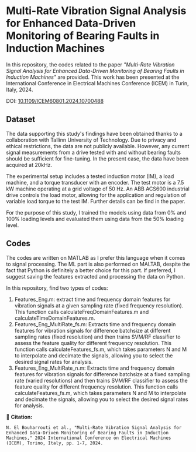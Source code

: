 # Multi-Rate Vibration Signal Analysis for Enhanced Data-Driven Monitoring of Bearing Faults in Induction Machines

In this repository, the codes related to the paper *"Multi-Rate Vibration Signal Analysis for Enhanced Data-Driven Monitoring of Bearing Faults in Induction Machines"* are provided. This work has been presented at the International Conference in Electrical Machines Conference (ICEM) in Turin, Italy, 2024. 

DOI: [10.1109/ICEM60801.2024.10700488](https://doi.org/10.1109/ICEM60801.2024.10700488)

## Dataset
The data supporting this study's findings have been obtained thanks to a collaboration with Tallinn University of Technology. Due to privacy and ethical restrictions, the data are not publicly available. However, any current signal measurements from a drive tested with and without bearing faults should be sufficient for fine-tuning. In the present case, the data have been acquired at 20kHz.

The experimental setup includes a tested induction motor (IM), a load machine, and a torque transducer with an encoder. The test motor is a 7.5 kW machine operating at a grid voltage of 50 Hz. An ABB ACS600 industrial drive controls the load motor, allowing for the application and regulation of variable load torque to the test IM. Further details can be find in the paper.

For the purpose of this study, I trained the models using data from 0% and 100% loading levels and evaluated them using data from the 50% loading level.

## Codes 
The codes are written on MATLAB as I prefer this language when it comes to signal processing. The ML part is also performed on MALTAB, despite the fact that Python is definitely a better choice for this part. If preferred, I suggest saving the features extracted and processing the data on Python. 

In this repository, find two types of codes: 
1. Features_Eng.m: extract time and frequency domain features for vibration signals at a given sampling rate (fixed frequency resolution). This function calls calculateFreqDomainFeatures.m and calculateTimeDomainFeatures.m.
2. Features_Eng_MultiRate_fs.m: Extracts time and frequency domain features for vibration signals for difference batchsize at different sampling rates (fixed resolution) and then trains SVM/RF classifier to assess the feature quality for different frequency resolution. This function calls calculateFeatures_fs.m, which takes parameters N and M to interpolate and decimate the signals, allowing you to select the desired signal rates for analysis.
3. Features_Eng_MultiRate_n.m: Extracts time and frequency domain features for vibration signals for difference batchsize at a fixed sampling rate (varied resolutions) and then trains SVM/RF classifier to assess the feature quality for different frequency resolution. This function calls calculateFeatures_fs.m, which takes parameters N and M to interpolate and decimate the signals, allowing you to select the desired signal rates for analysis.


📄 **Citation:**  
```
N. El Bouharrouti et al., "Multi-Rate Vibration Signal Analysis for Enhanced Data-Driven Monitoring of Bearing Faults in Induction Machines," 2024 International Conference on Electrical Machines (ICEM), Torino, Italy, pp. 1-7, 2024.
```

